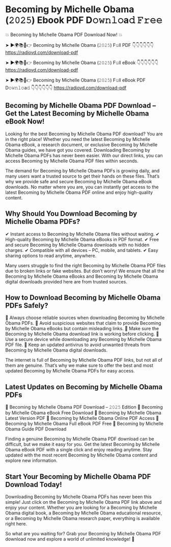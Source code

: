 # Becoming by Michelle Obama (𝟸𝟶𝟸𝟻) Ebook PDF D𝚘𝚠𝚗𝚕𝚘a𝚍 𝙵𝚛𝚎𝚎

💥 Becoming by Michelle Obama PDF Download Now! 💥

➤ ►🌍📚📱👉 Becoming by Michelle Obama (𝟸𝟶𝟸𝟻) F𝚞ll PDF 👇👇👇👇👇👇
https://radiovd.com/download-pdf

➤ ►🌍📚📱👉 Becoming by Michelle Obama (𝟸𝟶𝟸𝟻) F𝚞ll eBook 👇👇👇👇👇👇
https://radiovd.com/download-pdf

➤ ►🌍📚📱👉 Becoming by Michelle Obama (𝟸𝟶𝟸𝟻) F𝚞ll eBook PDF D𝚘𝚠𝚗𝚕𝚘a𝚍 👇👇👇👇👇👇
https://radiovd.com/download-pdf

## Becoming by Michelle Obama PDF Download – Get the Latest Becoming by Michelle Obama eBook Now!

Looking for the best Becoming by Michelle Obama PDF download? You are in the right place! Whether you need the latest Becoming by Michelle Obama eBook, a research document, or exclusive Becoming by Michelle Obama guides, we have got you covered. Downloading Becoming by Michelle Obama PDFs has never been easier. With our direct links, you can access Becoming by Michelle Obama PDF files within seconds.

The demand for Becoming by Michelle Obama PDFs is growing daily, and many users want a trusted source to get their hands on these files. That’s why we provide safe and secure Becoming by Michelle Obama eBook downloads. No matter where you are, you can instantly get access to the latest Becoming by Michelle Obama PDF online and enjoy high-quality content.

## Why Should You Download Becoming by Michelle Obama PDFs?

✔ Instant access to Becoming by Michelle Obama files without waiting.
✔ High-quality Becoming by Michelle Obama eBooks in PDF format.
✔ Free and secure Becoming by Michelle Obama downloads with no hidden charges.
✔ Compatible with all devices – PC, mobile, and tablets.
✔ Easy sharing options to read anytime, anywhere.

Many users struggle to find the right Becoming by Michelle Obama PDF files due to broken links or fake websites. But don’t worry! We ensure that all the Becoming by Michelle Obama eBooks and Becoming by Michelle Obama digital downloads provided here are from trusted sources.

## How to Download Becoming by Michelle Obama PDFs Safely?

📌 Always choose reliable sources when downloading Becoming by Michelle Obama PDFs.
📌 Avoid suspicious websites that claim to provide Becoming by Michelle Obama eBooks but contain misleading links.
📌 Make sure the Becoming by Michelle Obama download link is working before clicking.
📌 Use a secure device while downloading any Becoming by Michelle Obama PDF file.
📌 Keep an updated antivirus to avoid unwanted threats from Becoming by Michelle Obama digital downloads.

The internet is full of Becoming by Michelle Obama PDF links, but not all of them are genuine. That’s why we make sure to offer the best and most updated Becoming by Michelle Obama PDFs for easy access.

## Latest Updates on Becoming by Michelle Obama PDFs

🔹 Becoming by Michelle Obama PDF Download – 𝟸𝟶𝟸𝟻 Edition
🔹 Becoming by Michelle Obama eBook Free Download
🔹 Becoming by Michelle Obama Latest Version PDF
🔹 Becoming by Michelle Obama Online PDF Access
🔹 Becoming by Michelle Obama Full eBook PDF Free
🔹 Becoming by Michelle Obama Guide PDF Download

Finding a genuine Becoming by Michelle Obama PDF download can be difficult, but we make it easy for you. Get the latest Becoming by Michelle Obama eBook PDF with a single click and enjoy reading anytime. Stay updated with the most recent Becoming by Michelle Obama content and explore new information.

## Start Your Becoming by Michelle Obama PDF Download Today!

Downloading Becoming by Michelle Obama PDFs has never been this simple! Just click on the Becoming by Michelle Obama PDF link above and enjoy your content. Whether you are looking for a Becoming by Michelle Obama digital book, a Becoming by Michelle Obama educational resource, or a Becoming by Michelle Obama research paper, everything is available right here.

So what are you waiting for? Grab your Becoming by Michelle Obama PDF download now and explore a world of unlimited knowledge! 🚀